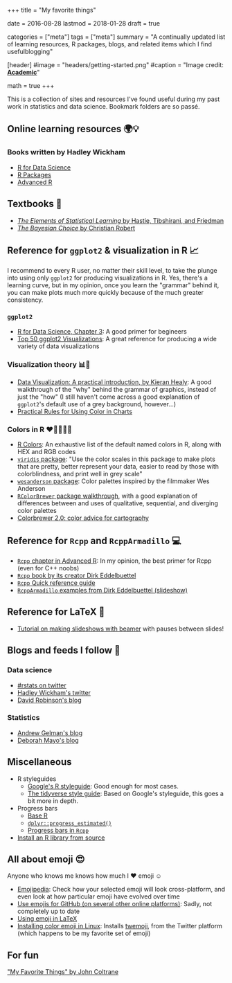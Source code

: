 +++
title = "My favorite things"

date = 2016-08-28
lastmod = 2018-01-28
draft = true

categories = ["meta"]
tags = ["meta"]
summary = "A continually updated list of learning resources, R packages, blogs, and related items which I find usefulblogging"

[header]
#image = "headers/getting-started.png"
#caption = "Image credit: [**Academic**](https://github.com/gcushen/hugo-academic/)"

math = true
+++

This is a collection of sites and resources I've found useful during my past work in statistics and data science. Bookmark folders are so passé.

## Online learning resources :earth_africa::bulb:

### Books written by Hadley Wickham 

- [R for Data Science](http://r4ds.had.co.nz)
- [R Packages](http://r-pkgs.had.co.nz)
- [Advanced R](http://adv-r.had.co.nz)

## Textbooks :book:

- [*The Elements of Statistical Learning* by Hastie, Tibshirani, and Friedman](https://web.stanford.edu/~hastie/Papers/ESLII.pdf)
- [*The Bayesian Choice* by Christian Robert](https://errorstatistics.files.wordpress.com/2016/03/robert-20071.pdf) 

## Reference for `ggplot2` & visualization in R :chart_with_upwards_trend: 

I recommend to every R user, no matter their skill level, to take the plunge into using only `ggplot2` for producing visualizations in R. Yes, there's a learning curve, but in my opinion, once you learn the "grammar" behind it, you can make plots much more quickly because of the much greater consistency.

### `ggplot2`
- [R for Data Science, Chapter 3](http://r4ds.had.co.nz/data-visualisation.html): A good primer for begineers
- [Top 50 ggplot2 Visualizations](http://r-statistics.co/Top50-Ggplot2-Visualizations-MasterList-R-Code.html): A great reference for producing a wide variety of data visualizations

### Visualization theory :bar_chart::thinking: 
- [Data Visualization: A practical introduction, by Kieran Healy](http://socviz.co): A good walkthrough of the "why" behind the grammar of graphics, instead of just the "how" (I still haven't come across a good explanation of `ggplot2`'s default use of a grey background, however...)
- [Practical Rules for Using Color in Charts](http://www.perceptualedge.com/articles/visual_business_intelligence/rules_for_using_color.pdf)

### Colors in R :heart::yellow_heart::green_heart::blue_heart::purple_heart:

- [R Colors](http://research.stowers.org/mcm/efg/R/Color/Chart/ColorChart.pdf): An exhaustive list of the default named colors in R, along with HEX and RGB codes 
- [`viridis` package](https://cran.r-project.org/web/packages/viridis/vignettes/intro-to-viridis.html): "Use the color scales in this package to make plots that are pretty, better represent your data, easier to read by those with colorblindness, and print well in grey scale" 
- [`wesanderson` package](https://github.com/karthik/wesanderson): Color palettes inspired by the filmmaker Wes Anderson 
- [`RColorBrewer` package walkthrough](http://earlglynn.github.io/RNotes/package/RColorBrewer/index.html), with a good explanation of differences between and uses of qualitative, sequential, and diverging color palettes 
- [Colorbrewer 2.0: color advice for cartography](http://colorbrewer2.org/#type=qualitative&scheme=Set3&n=3)

## Reference for `Rcpp` and `RcppArmadillo` :computer:

- [`Rcpp` chapter in Advanced R](http://adv-r.had.co.nz/Rcpp.html): In my opinion, the best primer for Rcpp (even for C++ noobs)
- [`Rcpp` book by its creator Dirk Eddelbuettel](https://doc.lagout.org/programmation/Multi-Language/Seamless%20R%20and%20C%20%20%20Integration%20with%20Rcpp%20%5BEddelbuettel%202013-06-04%5D.pdf)
- [`Rcpp` Quick reference guide](http://dirk.eddelbuettel.com/code/rcpp/Rcpp-quickref.pdf)
- [`RcppArmadillo` examples from Dirk Eddelbuettel (slideshow)](http://dirk.eddelbuettel.com/papers/rcpp_ku_nov2013-part2.pdf)

## Reference for LaTeX :scroll:

- [Tutorial on making slideshows with beamer](https://www.uncg.edu/cmp/reu/presentations/Charles%20Batts%20-%20Beamer%20Tutorial.pdf) with pauses between slides!

## Blogs and feeds I follow :memo:

### Data science
- [#rstats on twitter](https://twitter.com/search?q=%23rstats&src=typd)
- [Hadley Wickham's twitter](https://twitter.com/hadleywickham)
- [David Robinson's blog](http://varianceexplained.org)

### Statistics
- [Andrew Gelman's blog](http://andrewgelman.com)
- [Deborah Mayo's blog](https://errorstatistics.com)

## Miscellaneous

- R styleguides
  - [Google's R styleguide](https://google.github.io/styleguide/Rguide.xml): Good enough for most cases.
  - [The tidyverse style guide](http://style.tidyverse.org): Based on Google's styleguide, this goes a bit more in depth. 
- Progress bars
  - [Base R](https://stat.ethz.ch/R-manual/R-devel/library/utils/html/txtProgressBar.html)
  - [`dplyr::progress_estimated()`](http://dplyr.tidyverse.org/reference/progress_estimated.html)
  - [Progress bars in `Rcpp`](http://gallery.rcpp.org/articles/using-rcppprogress/)
- [Install an R library from source](https://stackoverflow.com/questions/1474081/how-do-i-install-an-r-package-from-source)


## All about emoji :heart_eyes:

Anyone who knows me knows how much I :heart: emoji :relaxed:

- [Emojipedia](https://emojipedia.org): Check how your selected emoji will look cross-platform, and even look at how particular emoji have evolved over time
- [Use emojis for GitHub (on several other online platforms)](https://www.webpagefx.com/tools/emoji-cheat-sheet/): Sadly, not completely up to date
- [Using emoji in LaTeX](https://github.com/alecjacobson/coloremoji.sty)
- [Installing color emoji in Linux](https://github.com/eosrei/twemoji-color-font): Installs [twemoji](https://emojipedia.org/twitter/), from the Twitter platform (which happens to be my favorite set of emoji)

## For fun
["My Favorite Things" by John Coltrane](https://www.youtube.com/watch?v=YHVarQbNAwU)


